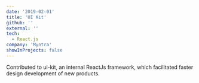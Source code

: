 ```yaml
---
date: '2019-02-01'
title: 'UI Kit'
github: ''
external: ''
tech:
  - React.js
company: 'Myntra'
showInProjects: false
---
```


Contributed to ui-kit, an internal ReactJs framework, which facilitated faster design development of new products.
